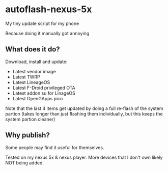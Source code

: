 # autoflash-nexus-5x

My tiny update script for my phone

Because doing it manually got annoying

## What does it do?

Download, install and update:
 - Latest vendor image
 - Latest TWRP
 - Latest LineageOS
 - Latest F-Droid privileged OTA
 - Latest addon su for LinageOS
 - Latest OpenGApps pico

Note that the last 4 items get updated by doing a full re-flash of the system partion (takes longer than just flashing them individually, but this keeps the system partion cleaner)

## Why publish?

Some people may find it useful for themselves.

Tested on my nexus 5x & nexus player. More devices that I don't own likely NOT being added.
